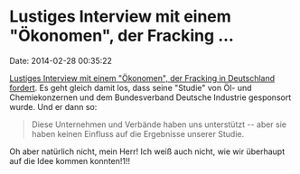 Lustiges Interview mit einem \"Ökonomen\", der Fracking \...
============================================================

Date: 2014-02-28 00:35:22

[Lustiges Interview mit einem \"Ökonomen\", der Fracking in Deutschland
fordert](http://www.zeit.de/wirtschaft/2014-02/daniel-yergin-energiewende).
Es geht gleich damit los, dass seine \"Studie\" von Öl- und
Chemiekonzernen und dem Bundesverband Deutsche Industrie gesponsort
wurde. Und er dann so:

> Diese Unternehmen und Verbände haben uns unterstützt -- aber sie haben
> keinen Einfluss auf die Ergebnisse unserer Studie.

Oh aber natürlich nicht, mein Herr! Ich weiß auch nicht, wie wir
überhaupt auf die Idee kommen konnten!1!!
